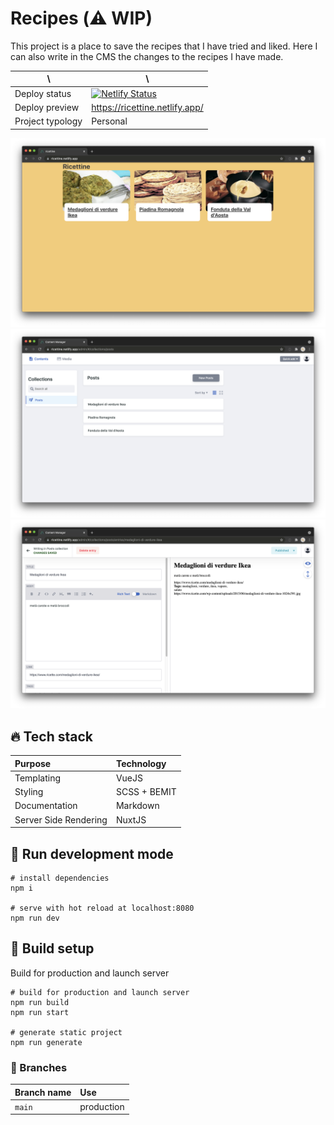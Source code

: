 # Recipes (⚠️ WIP)

This project is a place to save the recipes that I have tried and liked. Here I can also write in the CMS the changes to the recipes I have made.

| \                | \                                                                                                                                                              |
|------------------|----------------------------------------------------------------------------------------------------------------------------------------------------------------|
| Deploy status	         | [![Netlify Status](https://api.netlify.com/api/v1/badges/0e8d571e-f8b6-477d-b394-8ad3f7fceb32/deploy-status)](https://app.netlify.com/sites/ricettine/deploys) |
| Deploy preview   | https://ricettine.netlify.app/                                                                                                                                 |
| Project typology | Personal                                                                                                                                                       |

![project preview 1](docs/project-preview-1.png)
![project preview 2](docs/project-preview-2.png)
![project preview 3](docs/project-preview-3.png)

## 🔥 Tech stack

| Purpose               | Technology   |
|:----------------------|:-------------|
| Templating            | VueJS        |
| Styling               | SCSS + BEMIT |
| Documentation         | Markdown     |
| Server Side Rendering | NuxtJS       |

## 🌊 Run development mode

```shell
# install dependencies
npm i

# serve with hot reload at localhost:8080
npm run dev
```

## 🧳 Build setup

Build for production and launch server

```shell
# build for production and launch server
npm run build
npm run start

# generate static project
npm run generate
```

### 🌿 Branches

| Branch name | Use        |
|:------------|:-----------|
| `main`      | production |
